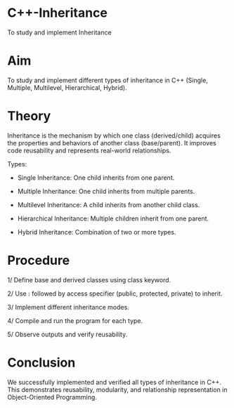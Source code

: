 # C++-Inheritance

To study and implement Inheritance

# Aim 

To study and implement different types of inheritance in C++ (Single, Multiple, Multilevel, Hierarchical, Hybrid).

# Theory  

Inheritance is the mechanism by which one class (derived/child) acquires the properties and behaviors of another class (base/parent). It improves code reusability and represents real-world relationships.

Types:

* Single Inheritance: One child inherits from one parent.

* Multiple Inheritance: One child inherits from multiple parents.

* Multilevel Inheritance: A child inherits from another child class.

* Hierarchical Inheritance: Multiple children inherit from one parent.

* Hybrid Inheritance: Combination of two or more types.

# Procedure

1/ Define base and derived classes using class keyword.

2/ Use : followed by access specifier (public, protected, private) to inherit.

3/ Implement different inheritance modes.

4/ Compile and run the program for each type.

5/ Observe outputs and verify reusability.

# Conclusion 

We successfully implemented and verified all types of inheritance in C++. This demonstrates reusability, modularity, and relationship representation in Object-Oriented Programming.



